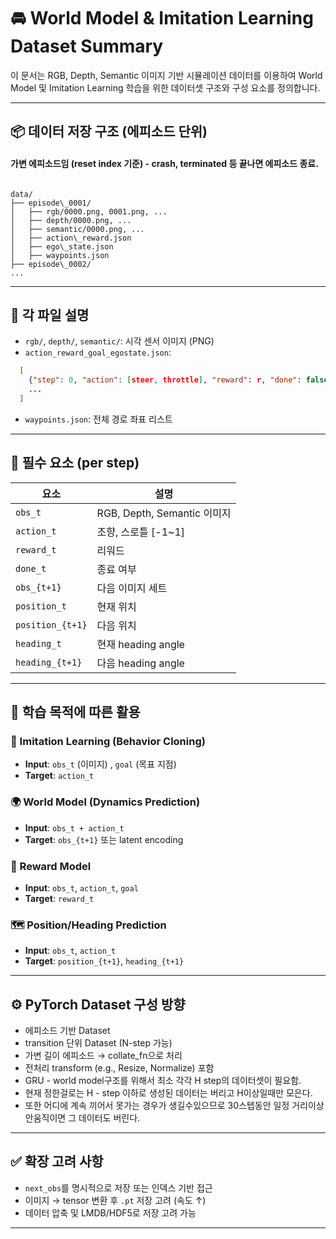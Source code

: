 
# 🚘 World Model & Imitation Learning Dataset Summary

이 문서는 RGB, Depth, Semantic 이미지 기반 시뮬레이션 데이터를 이용하여 World Model 및 Imitation Learning 학습을 위한 데이터셋 구조와 구성 요소를 정의합니다.

---

## 📦 데이터 저장 구조 (에피소드 단위) 
#### 가변 에피소드임 (reset index 기준) - crash, terminated 등 끝나면 에피소드 종료.

```

data/
├── episode\_0001/
│   ├── rgb/0000.png, 0001.png, ...
│   ├── depth/0000.png, ...
│   ├── semantic/0000.png, ...
│   ├── action\_reward.json
│   ├── ego\_state.json
│   ├── waypoints.json
├── episode\_0002/
...

````

---

## 🧩 각 파일 설명

- `rgb/`, `depth/`, `semantic/`: 시각 센서 이미지 (PNG)
- `action_reward_goal_egostate.json`:

```json
  [
    {"step": 0, "action": [steer, throttle], "reward": r, "done": false,"goal":goal_position,"position": [x, y], "heading": θ},
    ...
  ]
```

- `waypoints.json`: 전체 경로 좌표 리스트

---

## 📌 필수 요소 (per step)

| 요소               | 설명                       |
| ---------------- | ------------------------ |
| `obs_t`          | RGB, Depth, Semantic 이미지 |
| `action_t`       | 조향, 스로틀  [-1~1]         |
| `reward_t`       | 리워드                      |
| `done_t`         | 종료 여부                    |
| `obs_{t+1}`      | 다음 이미지 세트               |
| `position_t`     | 현재 위치                    |
| `position_{t+1}` | 다음 위치                    |
| `heading_t`      | 현재 heading angle         |
| `heading_{t+1}`  | 다음 heading angle         |

---

## 🧠 학습 목적에 따른 활용

### 🔁 Imitation Learning (Behavior Cloning)

* **Input**: `obs_t` (이미지) , `goal` (목표 지점)
* **Target**: `action_t`

### 🌍 World Model (Dynamics Prediction)

* **Input**: `obs_t + action_t`
* **Target**: `obs_{t+1}` 또는 latent encoding

### 🎯 Reward Model

* **Input**: `obs_t`, `action_t`,  `goal`
* **Target**: `reward_t`

### 🗺 Position/Heading Prediction

* **Input**: `obs_t`, `action_t`
* **Target**: `position_{t+1}`, `heading_{t+1}`

---

## ⚙️ PyTorch Dataset 구성 방향

* 에피소드 기반 Dataset
* transition 단위 Dataset (N-step 가능)
* 가변 길이 에피소드 → collate\_fn으로 처리
* 전처리 transform (e.g., Resize, Normalize) 포함
* GRU - world model구조를 위해서 최소 각각 H step의 데이터셋이 필요함.
* 현재 정한걸로는 H - step 이하로 생성된 데이터는 버리고 H이상일때만 모은다.
* 또한 어디에 계속 끼어서 못가는 경우가 생길수있으므로 30스텝동안 일정 거리이상 안움직이면 그 데이터도 버린다.

---

## ✅ 확장 고려 사항

* `next_obs`를 명시적으로 저장 또는 인덱스 기반 접근
* 이미지 → tensor 변환 후 `.pt` 저장 고려 (속도 ↑)
* 데이터 압축 및 LMDB/HDF5로 저장 고려 가능

---
